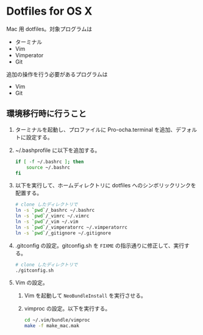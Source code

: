 Dotfiles for OS X
==================
Mac 用 dotfiles。対象プログラムは

* ターミナル
* Vim
* Vimperator
* Git

追加の操作を行う必要があるプログラムは

* Vim
* Git

環境移行時に行うこと
--------------------
1. ターミナルを起動し、プロファイルに Pro-ocha.terminal を追加、デフォルトに設定する。

2. ~/.bashprofile に以下を追加する。
    
    ```bash
    if [ -f ~/.bashrc ]; then
        source ~/.bashrc
    fi
    ```

3. 以下を実行して、ホームディレクトリに dotfiles へのシンボリックリンクを配置する。
    
    ```bash
    # clone したディレクトリで
    ln -s `pwd`/_bashrc ~/.bashrc
    ln -s `pwd`/_vimrc ~/.vimrc
    ln -s `pwd`/_vim ~/.vim
    ln -s `pwd`/_vimperatorrc ~/.vimperatorrc
    ln -s `pwd`/_gitignore ~/.gitignore
    ```

4. .gitconfig の設定。gitconfig.sh を `FIXME` の指示通りに修正して、実行する。
    
    ```bash
    # clone したディレクトリで
    ./gitconfig.sh
    ```

5. Vim の設定。

    1. Vim を起動して `NeoBundleInstall` を実行させる。
    2. vimproc の設定。以下を実行する。

        ```bash
        cd ~/.vim/bundle/vimproc
        make -f make_mac.mak
        ```
